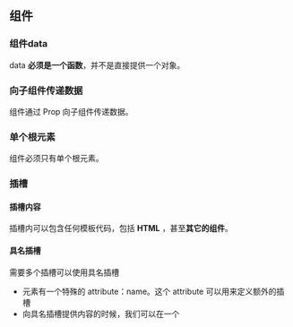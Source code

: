 ## 组件

### 组件data
data **必须是一个函数**，并不是直接提供一个对象。


###  向子组件传递数据
组件通过 Prop 向子组件传递数据。


###  单个根元素
组件必须只有单个根元素。



### 插槽 

####  插槽内容
 
插槽内可以包含任何模板代码，包括 **HTML** ，甚至**其它的组件**。


####  具名插槽 
需要多个插槽可以使用具名插槽
 - <slot> 元素有一个特殊的 attribute：name。这个 attribute 可以用来定义额外的插槽
 - 向具名插槽提供内容的时候，我们可以在一个 <template> 元素上使用 v-slot 指令，并以 v-slot 的参数的形式提供其名称
 - 任何没有被包裹在带有 v-slot 的 <template> 中的内容都会被视为默认插槽的内容
 - 
































